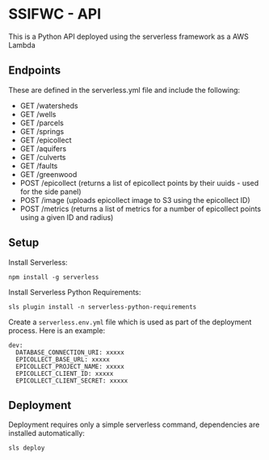 # SSIFWC - API

This is a Python API deployed using the serverless framework as a AWS Lambda

## Endpoints

These are defined in the serverless.yml file and include the following:

- GET /watersheds
- GET /wells
- GET /parcels
- GET /springs
- GET /epicollect
- GET /aquifers
- GET /culverts
- GET /faults
- GET /greenwood
- POST /epicollect (returns a list of epicollect points by their uuids - used for the side panel)
- POST /image (uploads epicollect image to S3 using the epicollect ID)
- POST /metrics  (returns a list of metrics for a number of epicollect points using a given ID and radius)

## Setup

Install Serverless:

    npm install -g serverless
    
    
Install Serverless Python Requirements:

    sls plugin install -n serverless-python-requirements
    
Create a `serverless.env.yml` file which is used as part of the deployment process. Here is an example:

```buildoutcfg
dev:
  DATABASE_CONNECTION_URI: xxxxx
  EPICOLLECT_BASE_URL: xxxxx
  EPICOLLECT_PROJECT_NAME: xxxxx
  EPICOLLECT_CLIENT_ID: xxxxx
  EPICOLLECT_CLIENT_SECRET: xxxxx

```

## Deployment

Deployment requires only a simple serverless command, dependencies are installed automatically:

    sls deploy
 